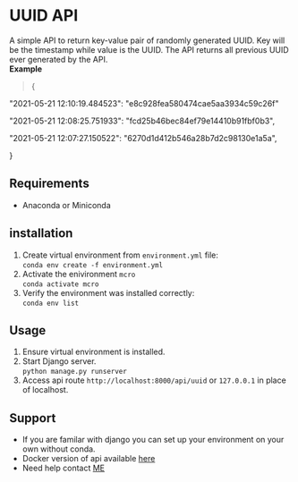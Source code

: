 # UUID API
A simple API to return key-value pair of randomly generated UUID. 
Key will be the timestamp while value is the UUID. The API returns all previous UUID ever generated by the API.  
**Example**
>{

"2021-05-21 12:10:19.484523": "e8c928fea580474cae5aa3934c59c26f"

"2021-05-21 12:08:25.751933": "fcd25b46bec84ef79e14410b91fbf0b3",

"2021-05-21 12:07:27.150522": "6270d1d412b546a28b7d2c98130e1a5a",

}

## Requirements
- Anaconda or Miniconda

## installation
1. Create virtual environment from ```environment.yml``` file:  
```conda env create -f environment.yml```
2. Activate the enivironment ```mcro```  
```conda activate mcro```
3. Verify the environment was installed correctly:  
```conda env list```

## Usage
1. Ensure virtual environment is installed.
2. Start Django server.  
```python manage.py runserver```
3. Access api route ```http://localhost:8000/api/uuid``` or ```127.0.0.1``` in place of localhost.

## Support
- If you are familar with django you can set up your environment on your own without conda.
- Docker version of api available [here](https://gi)
- Need help contact [ME](mailto:akandevic@gmail.com?subject=Support:UUID-API)